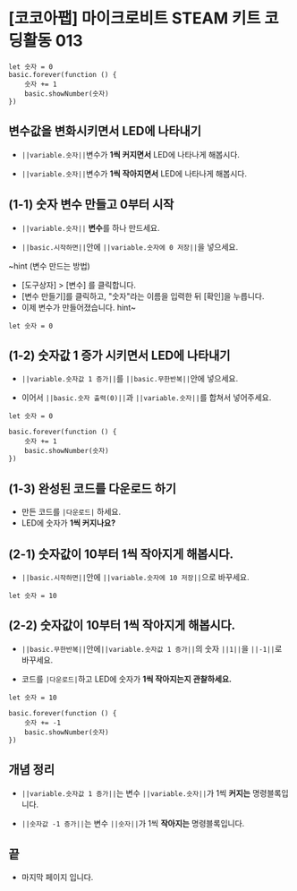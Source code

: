 # [코코아팹] 마이크로비트 STEAM 키트 코딩활동 013

```ghost
let 숫자 = 0
basic.forever(function () {
    숫자 += 1
    basic.showNumber(숫자)
})

```

## 변수값을 변화시키면서 LED에 나타내기
* ``||variable.숫자||``변수가 **1씩 커지면서** LED에 나타나게 해봅시다.

* ``||variable.숫자||``변수가 **1씩 작아지면서** LED에 나타나게 해봅시다.

## (1-1) 숫자 변수 만들고 0부터 시작 
* ``||variable.숫자||`` **변수**를 하나 만드세요.

* ``||basic.시작하면||``안에 ``||variable.숫자에 0 저장||``을 넣으세요.

~hint
(변수 만드는 방법)
* [도구상자] > [변수] 를 클릭합니다.
* [변수 만들기]를 클릭하고, "숫자"라는 이름을 입력한 뒤 [확인]을 누릅니다.
* 이제 변수가 만들어졌습니다.
hint~ 

```blocks
let 숫자 = 0
```


## (1-2) 숫자값 1 증가 시키면서 LED에 나타내기
*  ``||variable.숫자값 1 증가||``를 ``||basic.무한반복||``안에 넣으세요.

*  이어서 ``||basic.숫자 출력(0)||``과 ``||variable.숫자||``를 합쳐서 넣어주세요.

```blocks
let 숫자 = 0

basic.forever(function () {
    숫자 += 1
    basic.showNumber(숫자)
})
```

## (1-3) 완성된 코드를 다운로드 하기
* 만든 코드를 ``|다운로드|`` 하세요.
* LED에 숫자가 **1씩 커지나요?**


## (2-1) 숫자값이 10부터 1씩 작아지게 해봅시다.
* ``||basic.시작하면||``안에 ``||variable.숫자에 10 저장||``으로 바꾸세요.

```blocks
let 숫자 = 10
```

## (2-2) 숫자값이 10부터 1씩 작아지게 해봅시다.
* ``||basic.무한반복||``안에``||variable.숫자값 1 증가||``의 숫자 ``||1||``을 ``||-1||``로 바꾸세요.

* 코드를 ``|다운로드|``하고 LED에 숫자가 **1씩 작아지는지 관찰하세요.**


```blocks
let 숫자 = 10

basic.forever(function () {
    숫자 += -1
    basic.showNumber(숫자)
})
```

## 개념 정리
* ``||variable.숫자값 1 증가||``는 변수 ``||variable.숫자||``가 1씩 **커지는** 명령블록입니다.

* ``||숫자값 -1 증가||``는 변수 ``||숫자||``가 1씩 **작아지는** 명령블록입니다.

## 끝
* 마지막 페이지 입니다.
